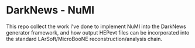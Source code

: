 # DarkNews - NuMI
This repo collect the work I've done to implement NuMI into the DarkNews generator framework, and how output HEPevt files can be incorporated into the standard LArSoft/MicroBooNE reconstruction/analysis chain.
